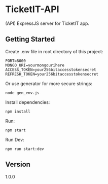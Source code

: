 # TicketIT-API

(API) ExpressJS server for TicketIT app.

## Getting Started

Create .env file in root directory of this project:

```
PORT=8000
MONGO_URI=yourmongourihere
ACCESS_TOKEN=your256bitaccesstokensecret
REFRESH_TOKEN=your256bitaccesstokensecret
```

Or use generator for more secure strings:

```
node gen_env.js
```

Install dependencies:

```
npm install
```

Run:

```
npm start
```

Run Dev:

```
npm run start:dev
```

## Version

1.0.0
